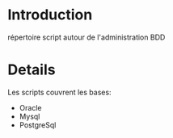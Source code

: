 # Introduction #

répertoire script autour de l'administration BDD


# Details #

Les scripts couvrent les bases:
  * Oracle
  * Mysql
  * PostgreSql




